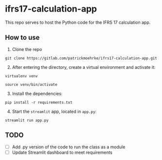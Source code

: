 # ifrs17-calculation-app
This repo serves to host the Python code for the IFRS 17 calculation app.

## How to use
1. Clone the repo
```git
git clone https://gitlab.com/patrickmoehrke/ifrs17-calculation-app.git
```
2. After entering the directory, create a virtual environment and activate it:
```
virtualenv venv
```
```
source venv/bin/activate
```
3. Install the dependencies:
```
pip install -r requirements.txt
```
4. Start the `streamlit` app, located in `app.py`:
```
streamlit run app.py
```

## TODO
- [ ] Add .py version of the code to run the class as a module
- [ ] Update Streamlit dashboard to meet requirements
